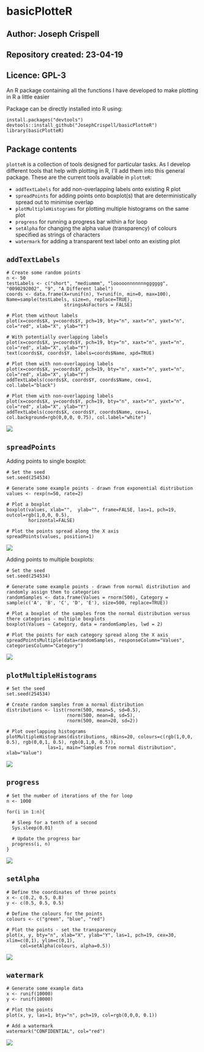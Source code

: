 # basicPlotteR
## Author: Joseph Crispell
## Repository created: 23-04-19
## Licence: GPL-3
An R package containing all the functions I have developed to make plotting in R a little easier

Package can be directly installed into R using:
```
install.packages("devtools")
devtools::install_github("JosephCrispell/basicPlotteR")
library(basicPlotteR)
```

## Package contents
`plotteR` is a collection of tools designed for particular tasks. As I develop different tools that help with plotting in R, I'll add them into this general package. These are the current tools available in `plotteR`:
- `addTextLabels` for add non-overlapping labels onto existing R plot
- `spreadPoints` for adding points onto boxplot(s) that are deterministically spread out to minimise overlap
- `plotMultipleHistograms` for plotting multiple histograms on the same plot
- `progress` for running a progress bar within a for loop
- `setAlpha` for changing the alpha value (transparency) of colours specified as strings of characters
- `watermark` for adding a transparent text label onto an existing plot

## `addTextLabels`
```
# Create some random points
n <- 50
testLabels <- c("short", "mediummm", "looooonnnnnnngggggg", "0090292002", "9", "A Different label")
coords <- data.frame(X=runif(n), Y=runif(n, min=0, max=100), Name=sample(testLabels, size=n, replace=TRUE),
                     stringsAsFactors = FALSE)

# Plot them without labels
plot(x=coords$X, y=coords$Y, pch=19, bty="n", xaxt="n", yaxt="n", col="red", xlab="X", ylab="Y")

# With potentially overlapping labels
plot(x=coords$X, y=coords$Y, pch=19, bty="n", xaxt="n", yaxt="n", col="red", xlab="X", ylab="Y")
text(coords$X, coords$Y, labels=coords$Name, xpd=TRUE)

# Plot them with non-overlapping labels
plot(x=coords$X, y=coords$Y, pch=19, bty="n", xaxt="n", yaxt="n", col="red", xlab="X", ylab="Y")
addTextLabels(coords$X, coords$Y, coords$Name, cex=1, col.label="black")

# Plot them with non-overlapping labels
plot(x=coords$X, y=coords$Y, pch=19, bty="n", xaxt="n", yaxt="n", col="red", xlab="X", ylab="Y")
addTextLabels(coords$X, coords$Y, coords$Name, cex=1, col.background=rgb(0,0,0, 0.75), col.label="white")
```

![](ExampleImages/addTextLabels.gif)

## `spreadPoints`
Adding points to single boxplot:
```
# Set the seed
set.seed(254534)

# Generate some example points - drawn from exponential distribution
values <- rexp(n=50, rate=2)
 
# Plot a boxplot
boxplot(values, xlab="",  ylab="", frame=FALSE, las=1, pch=19, outcol=rgb(1,0,0, 0.5),
        horizontal=FALSE)
        
# Plot the points spread along the X axis
spreadPoints(values, position=1)
```

![](ExampleImages/spreadPoints_1.png)

Adding points to multiple boxplots:
```
# Set the seed
set.seed(254534)

# Generate some example points - drawn from normal distribution and randomly assign them to categories
randomSamples <- data.frame(Values = rnorm(500), Category = sample(c('A', 'B', 'C', 'D', 'E'), size=500, replace=TRUE))
 
# Plot a boxplot of the samples from the normal distribution versus there categories - multiple boxplots
boxplot(Values ~ Category, data = randomSamples, lwd = 2)
 
# Plot the points for each category spread along the X axis
spreadPointsMultiple(data=randomSamples, responseColumn="Values", categoriesColumn="Category")
```

![](ExampleImages/spreadPoints_2.png)

## `plotMultipleHistograms`
```
# Set the seed
set.seed(254534)

# Create random samples from a normal distribution
distributions <- list(rnorm(500, mean=5, sd=0.5), 
                      rnorm(500, mean=8, sd=5), 
                      rnorm(500, mean=20, sd=2))

# Plot overlapping histograms
plotMultipleHistograms(distributions, nBins=20, colours=c(rgb(1,0,0, 0.5), rgb(0,0,1, 0.5), rgb(0,1,0, 0.5)), 
		       las=1, main="Samples from normal distribution", xlab="Value")
```

![](ExampleImages/plotMultipleHistograms.png)

## `progress`
```
# Set the number of iterations of the for loop
n <- 1000

for(i in 1:n){
  
  # Sleep for a tenth of a second
  Sys.sleep(0.01)
  
  # Update the progress bar
  progress(i, n)
}
```

![](ExampleImages/progress.gif)

## `setAlpha`
```
# Define the coordinates of three points
x <- c(0.2, 0.5, 0.8)
y <- c(0.5, 0.5, 0.5)

# Define the colours for the points
colours <- c("green", "blue", "red")

# Plot the points - set the transparency
plot(x, y, bty="n", xlab="X", ylab="Y", las=1, pch=19, cex=30, xlim=c(0,1), ylim=c(0,1), 
     col=setAlpha(colours, alpha=0.5))
```

![](ExampleImages/setAlpha.png)

## `watermark`
```
# Generate some example data
x <- runif(10000)
y <- runif(10000)
 
# Plot the points
plot(x, y, las=1, bty="n", pch=19, col=rgb(0,0,0, 0.1))
 
# Add a watermark
watermark("CONFIDENTIAL", col="red")
```

![](ExampleImages/watermark.png)


